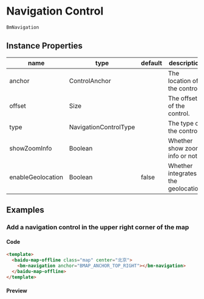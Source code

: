 # Navigation Control

`BmNavigation`

## Instance Properties

|name|type|default|description|
|------|-----|-----|----|
|anchor|ControlAnchor||The location of the control.|
|offset|Size||The offset of the control.|
|type|NavigationControlType||The type of the control.|
|showZoomInfo|Boolean||Whether show zoom info or not.|
|enableGeolocation|Boolean|false|Whether integrates the geolocation.|

## Examples

### Add a navigation control in the upper right corner of the map

#### Code

```html
<template>
  <baidu-map-offline class="map" center="北京">
    <bm-navigation anchor="BMAP_ANCHOR_TOP_RIGHT"></bm-navigation>
  </baidu-map-offline>
</template>
```

#### Preview
<doc-preview>
  <baidu-map-offline class="map" center="北京">
    <bm-navigation anchor="BMAP_ANCHOR_TOP_RIGHT"></bm-navigation>
  </baidu-map-offline>
</doc-preview>
  